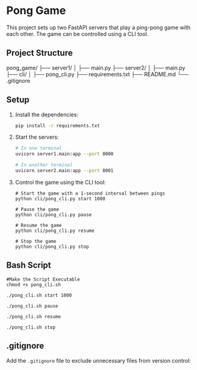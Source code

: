 # Pong Game

This project sets up two FastAPI servers that play a ping-pong game with each other. The game can be controlled using a CLI tool.

## Project Structure

pong_game/
├── server1/
│ ├── main.py
├── server2/
│ ├── main.py
├── cli/
│ ├── pong_cli.py
├── requirements.txt
├── README.md
└── .gitignore


## Setup

1. Install the dependencies:

    ```bash
    pip install -r requirements.txt
    ```

2. Start the servers:

    ```bash
    # In one terminal
    uvicorn server1.main:app --port 8000

    # In another terminal
    uvicorn server2.main:app --port 8001
    ```

3. Control the game using the CLI tool:

    ```
    # Start the game with a 1-second interval between pings
    python cli/pong_cli.py start 1000

    # Pause the game
    python cli/pong_cli.py pause

    # Resume the game
    python cli/pong_cli.py resume

    # Stop the game
    python cli/pong_cli.py stop
    ```
## Bash Script
```
#Make the Script Executable
chmod +x pong_cli.sh

./pong_cli.sh start 1000

./pong_cli.sh pause

./pong_cli.sh resume

./pong_cli.sh stop

```
## .gitignore

Add the `.gitignore` file to exclude unnecessary files from version control:

